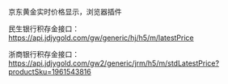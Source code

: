 京东黄金实时价格显示，浏览器插件

民生银行积存金接口：https://api.jdjygold.com/gw/generic/hj/h5/m/latestPrice

浙商银行积存金接口：https://api.jdjygold.com/gw2/generic/jrm/h5/m/stdLatestPrice?productSku=1961543816
